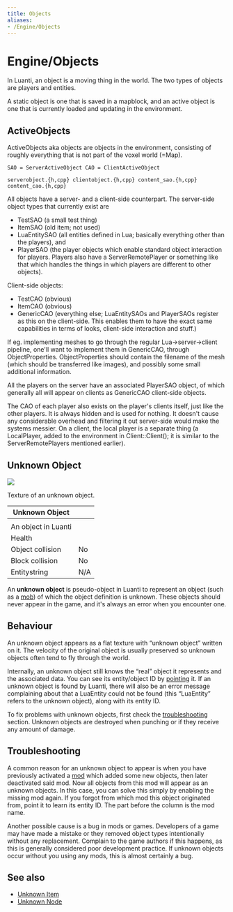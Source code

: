 ```yaml
---
title: Objects
aliases:
- /Engine/Objects
---
```


# Engine/Objects
In Luanti, an object is a moving thing in the world. The two types of objects are players and entities.

A static object is one that is saved in a mapblock, and an active object is one that is currently loaded and updating in the environment.

ActiveObjects
-------------

ActiveObjects aka objects are objects in the environment, consisting of roughly everything that is not part of the voxel world (=Map).

`SAO = ServerActiveObject CAO = ClientActiveObject`

`serverobject.{h,cpp} clientobject.{h,cpp} content_sao.{h,cpp} content_cao.{h,cpp}`

All objects have a server- and a client-side counterpart. The server-side object types that currently exist are

* TestSAO (a small test thing)
* ItemSAO (old item; not used)
* LuaEntitySAO (all entities defined in Lua; basically everything other than the players), and
* PlayerSAO (the player objects which enable standard object interaction for players. Players also have a ServerRemotePlayer or something like that which handles the things in which players are different to other objects).

Client-side objects:

* TestCAO (obvious)
* ItemCAO (obvious)
* GenericCAO (everything else; LuaEntitySAOs and PlayerSAOs register as this on the client-side. This enables them to have the exact same capabilities in terms of looks, client-side interaction and stuff.)

If eg. implementing meshes to go through the regular Lua->server->client pipeline, one'll want to implement them in GenericCAO, through ObjectProperties. ObjectProperties should contain the filename of the mesh (which should be transferred like images), and possibly some small additional information.

All the players on the server have an associated PlayerSAO object, of which generally all will appear on clients as GenericCAO client-side objects.

The CAO of each player also exists on the player's clients itself, just like the other players. It is always hidden and is used for nothing. It doesn't cause any considerable overhead and filtering it out server-side would make the systems messier. On a client, the local player is a separate thing (a LocalPlayer, added to the environment in Client::Client(); it is similar to the ServerRemotePlayers mentioned earlier).

## Unknown Object

![](/images/Unknown_Object.png)

Texture of an unknown object.

|Unknown Object     |   |
|-------------------|---|
|                   |   |
|An object in Luanti|   |
|Health             |   |
|Object collision   |No |
|Block collision    |No |
|Entitystring       |N/A|


An **unknown object** is pseudo-object in Luanti to represent an object (such as a [mob](/Mobs)) of which the object definition is unknown. These objects should never appear in the game, and it's always an error when you encounter one.

Behaviour
---------

An unknown object appears as a flat texture with “unknown object” written on it. The velocity of the original object is usually preserved so unknown objects often tend to fly through the world.

Internally, an unknown object still knows the “real” object it represents and the associated data. You can see its entity/object ID by [pointing](/pointing) it. If an unknown object is found by Luanti, there will also be an error message complaining about that a LuaEntity could not be found (this “LuaEntity” refers to the unknown object), along with its entity ID.

To fix problems with unknown objects, first check the [troubleshooting](/troubleshooting) section. Unknown objects are destroyed when punching or if they receive any amount of damage.

Troubleshooting
---------------

A common reason for an unknown object to appear is when you have previously activated a [mod](/mods) which added some new objects, then later deactivated said mod. Now all objects from this mod will appear as an unknown objects. In this case, you can solve this simply by enabling the missing mod again. If you forgot from which mod this object originated from, point it to learn its entity ID. The part before the column is the mod name.

Another possible cause is a bug in mods or games. Developers of a game may have made a mistake or they removed object types intentionally without any replacement. Complain to the game authors if this happens, as this is generally considered poor development practice. If unknown objects occur without you using any mods, this is almost certainly a bug.

See also
--------

*   [Unknown Item](/items#unknown-item)
*   [Unknown Node](/nodes#unknown-node)
